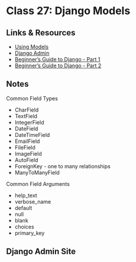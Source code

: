 # Class 27: Django Models

## Links & Resources

- [Using Models](https://developer.mozilla.org/en-US/docs/Learn/Server-side/Django/Models)
- [Django Admin](https://developer.mozilla.org/en-US/docs/Learn/Server-side/Django/Admin_site)
- [Beginner’s Guide to Django - Part 1](https://simpleisbetterthancomplex.com/series/2017/09/04/a-complete-beginners-guide-to-django-part-1.html)
- [Beginner’s Guide to Django - Part 2](https://simpleisbetterthancomplex.com/series/2017/09/11/a-complete-beginners-guide-to-django-part-2.html)

## Notes

Common Field Types

- CharField
- TextField
- IntegerField
- DateField
- DateTimeField
- EmailField
- FileField
- ImageField
- AutoField
- ForeignKey - one to many relationships
- ManyToManyField

Common Field Arguments

- help_text
- verbose_name
- default
- null
- blank
- choices
- primary_key

## Django Admin Site

